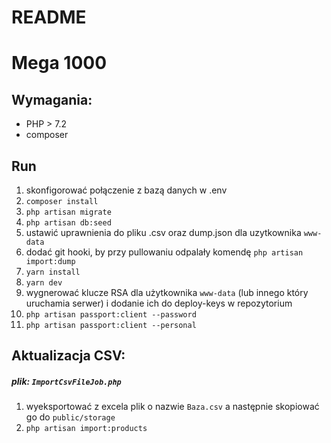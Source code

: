 # README #

Mega 1000
=========

Wymagania:
----------
- PHP > 7.2
- composer

Run
---
1. skonfigorować połączenie z bazą danych w .env
2. `composer install`
3. `php artisan migrate`
4. `php artisan db:seed`
5. ustawić uprawnienia do pliku .csv oraz dump.json dla uzytkownika `www-data`
6. dodać git hooki, by przy pullowaniu odpalały komendę `php artisan import:dump`
7. `yarn install`
8. `yarn dev`
9. wygnerować klucze RSA dla użytkownika `www-data` (lub innego który uruchamia serwer) i dodanie ich do deploy-keys w repozytorium
10. `php artisan passport:client --password`
11. `php artisan passport:client --personal`

Aktualizacja CSV: 
-----------------
##### plik: `ImportCsvFileJob.php`
1. wyeksportować z excela plik o nazwie `Baza.csv` a następnie skopiować go do `public/storage`
2. `php artisan import:products`

